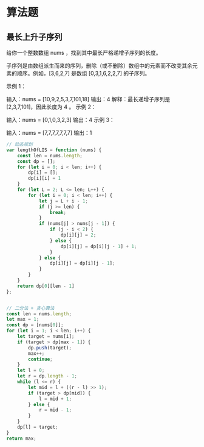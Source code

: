# 算法题

## 最长上升子序列

给你一个整数数组 nums ，找到其中最长严格递增子序列的长度。

子序列是由数组派生而来的序列，删除（或不删除）数组中的元素而不改变其余元素的顺序。例如，[3,6,2,7] 是数组 [0,3,1,6,2,2,7] 的子序列。

示例 1：

输入：nums = [10,9,2,5,3,7,101,18]
输出：4
解释：最长递增子序列是 [2,3,7,101]，因此长度为 4 。
示例 2：

输入：nums = [0,1,0,3,2,3]
输出：4
示例 3：

输入：nums = [7,7,7,7,7,7,7]
输出：1

```js
// 动态规划
var lengthOfLIS = function (nums) {
	const len = nums.length;
	const dp = [];
	for (let i = 0; i < len; i++) {
		dp[i] = [];
		dp[i][i] = 1
	}
	for (let L = 2; L <= len; L++) {
		for (let i = 0; i < len; i++) {
			let j = L + i - 1;
			if (j >= len) {
				break;
			}
			if (nums[j] > nums[j - 1]) {
				if (j - i < 2) {
					dp[i][j] = 2;
				} else {
					dp[i][j] = dp[i][j - 1] + 1;
				}
			} else {
				dp[i][j] = dp[i][j - 1];
			}
		}
	}
	return dp[0][len - 1]
};


// 二分法 + 贪心算法
const len = nums.length;
let max = 1;
const dp = [nums[0]];
for (let i = 1; i < len; i++) {
    let target = nums[i];
    if (target > dp[max - 1]) {
        dp.push(target);
        max++;
        continue;
    }
    let l = 0;
    let r = dp.length - 1;
    while (l <= r) {
        let mid = l + ((r - l) >> 1);
        if (target > dp[mid]) {
            l = mid + 1;
        } else {
            r = mid - 1;
        }
    }
    dp[l] = target;
}
return max;
```

